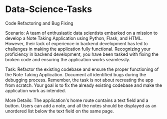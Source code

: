 # Data-Science-Tasks
Code Refactoring and Bug Fixing

Scenario:
A team of enthusiastic data scientists embarked on a mission to develop a Note Taking Application using Python, Flask, and HTML. However, their lack of experience in backend development has led to challenges in making the application fully functional. Recognizing your proficiency in backend development, you have been tasked with fixing the broken code and ensuring the application works seamlessly.

Task:
Refactor the existing codebase and ensure the proper functioning of the Note Taking Application. Document all identified bugs during the debugging process. Remember, the task is not about recreating the app from scratch. Your goal is to fix the already existing codebase and make the application work as intended.

More Details:
The application's home route contains a text field and a button. Users can add a note, and all the notes should be displayed as an unordered list below the text field on the same page.




